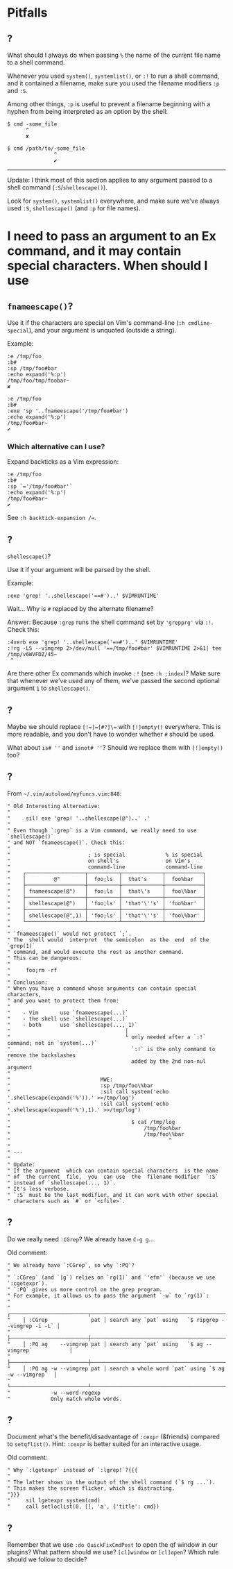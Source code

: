 # Pitfalls
## ?

What should I always do when passing `%` the name of the current file name to a shell command.

Whenever you  used `system()`, `systemlist()`, or  `:!` to run a  shell command,
and it contained a filename, make sure  you used the filename modifiers `:p` and
`:S`.

Among other things, `:p` is useful to prevent a filename beginning with a hyphen
from being interpreted as an option by the shell:

    $ cmd -some_file
          ^
          ✘

    $ cmd /path/to/-some_file
                   ^
                   ✔

---

Update: I think most of this section applies to any argument passed to a shell command (`:S`/`shellescape()`).

Look for `system()`, `systemlist()` everywhere,  and make sure we've always used
`:S`, `shellescape()` (and `:p` for file names).

##
# I need to pass an argument to an Ex command, and it may contain special characters.  When should I use
## `fnameescape()`?

Use it if the characters are special on Vim's command-line (`:h cmdline-special`),
and your argument is unquoted (outside a string).

Example:

    :e /tmp/foo
    :b#
    :sp /tmp/foo#bar
    :echo expand('%:p')
    /tmp/foo/tmp/foobar~
    ✘

    :e /tmp/foo
    :b#
    :exe 'sp '..fnameescape('/tmp/foo#bar')
    :echo expand('%:p')
    /tmp/foo#bar~
    ✔

### Which alternative can I use?

Expand backticks as a Vim expression:

    :e /tmp/foo
    :b#
    :sp `='/tmp/foo#bar'`
    :echo expand('%:p')
    /tmp/foo#bar~
    ✔

See `:h backtick-expansion /=`.

##
## ?

`shellescape()`?

Use it if your argument will be parsed by the shell.

Example:

    :exe 'grep! '..shellescape('==#')..' $VIMRUNTIME'

Wait...
Why is `#` replaced by the alternate filename?

Answer:
Because `:grep` runs the shell command set by `'grepprg'` via `:!`.
Check this:

    :4verb exe 'grep! '..shellescape('==#')..' $VIMRUNTIME'
    :!rg -LS --vimgrep 2>/dev/null '==/tmp/foo#bar' $VIMRUNTIME 2>&1| tee /tmp/v6WVFDZ/45~
     ^

Are there other Ex commands which invoke `:!` (see `:h :index`)?
Make sure that whenever we've used any of them, we've passed the second optional
argument `1` to `shellescape()`.

## ?

Maybe we should replace `[!=]=[#?]\=` with `[!]empty()` everywhere.
This is more readable, and you don't have to wonder whether `#` should be used.

What about `is# ''` and `isnot# ''`?
Should we replace them with `[!]empty()` too?

## ?

From `~/.vim/autoload/myfuncs.vim:848`:

    " Old Interesting Alternative:
    "
    "     sil! exe 'grep! '..shellescape(@")..' .'
    "
    " Even though `:grep` is a Vim command, we really need to use `shellescape()`
    " and NOT `fnameescape()`. Check this:
    "
    "                         ; is special             % is special
    "                         on shell's               on Vim's
    "                         command-line             command-line
    "    ┌───────────────────┬──────────┬─────────────┬────────────┐
    "    │         @"        │  foo;ls  │  that's     │  foo%bar   │
    "    ├───────────────────┼──────────┼─────────────┼────────────┤
    "    │ fnameescape(@")   │  foo;ls  │  that\'s    │  foo\%bar  │
    "    ├───────────────────┼──────────┼─────────────┼────────────┤
    "    │ shellescape(@")   │ 'foo;ls' │ 'that'\''s' │ 'foo%bar'  │
    "    ├───────────────────┼──────────┼─────────────┼────────────┤
    "    │ shellescape(@",1) │ 'foo;ls' │ 'that'\''s' │ 'foo\%bar' │
    "    └───────────────────┴──────────┴─────────────┴────────────┘
    "
    " `fnameescape()` would not protect `;`.
    " The  shell would  interpret  the semicolon  as the  end  of the  `grep(1)`
    " command, and would execute the rest as another command.
    " This can be dangerous:
    "
    "     foo;rm -rf
    "
    " Conclusion:
    " When you have a command whose arguments can contain special characters,
    " and you want to protect them from:
    "
    "    - Vim       use `fnameescape(...)`
    "    - the shell use `shellescape(...)`
    "    - both      use `shellescape(..., 1)`
    "                                     │
    "                                     └ only needed after a `:!` command; not in `system(...)`
    "                                       `:!` is the only command to remove the backslashes
    "                                       added by the 2nd non-nul argument
    "
    "                             MWE:
    "                             :sp /tmp/foo\%bar
    "                             :sil call system('echo '.shellescape(expand('%')).' >>/tmp/log')
    "                             :sil call system('echo '.shellescape(expand('%'),1).' >>/tmp/log')
    "
    "                                       $ cat /tmp/log
    "                                           /tmp/foo%bar
    "                                           /tmp/foo\%bar
    "                                                   ^
    "
    " ---
    "
    " Update:
    " If the argument  which can contain special characters  is the name
    " of  the current  file,  you  can use  the  filename modifier  `:S`
    " instead of `shellescape(..., 1)`.
    " It's less verbose.
    " `:S` must be the last modifier, and it can work with other special
    " characters such as `#` or `<cfile>`.

## ?

Do we really need `:CGrep`?
We already have `C-g g`...

Old comment:

    " We already have `:CGrep`, so why `:PQ`?
    "
    " `:CGrep` (and `|g`) relies on `rg(1)` and `'efm'` (because we use `:cgetexpr`).
    " `:PQ` gives us more control on the grep program.
    " For example, it allows us to pass the argument `-w` to `rg(1)`:
    "
    "    ┌─────────────────────────┬──────────────────────────────────────────────────────┐
    "    │ :CGrep              pat │ search any `pat` using   `$ ripgrep --vimgrep -i -L` │
    "    ├─────────────────────────┼──────────────────────────────────────────────────────┤
    "    │ :PQ ag    --vimgrep pat │ search any `pat` using   `$ ag --vimgrep`            │
    "    ├─────────────────────────┼──────────────────────────────────────────────────────┤
    "    │ :PQ ag -w --vimgrep pat │ search a whole word `pat` using `$ ag -w --vimgrep`  │
    "    └─────────────────────────┴──────────────────────────────────────────────────────┘
    "             -w --word-regexp
    "             Only match whole words.

## ?

Document what's the benefit/disadvantage of `:cexpr` (&friends) compared to `setqflist()`.
Hint: `:cexpr` is better suited for an interactive usage.

Old comment:

    " Why `:lgetexpr` instead of `:lgrep!`?{{{
    "
    " The latter shows us the output of the shell command (`$ rg ...`).
    " This makes the screen flicker, which is distracting.
    "}}}
    "     sil lgetexpr system(cmd)
    "     call setloclist(0, [], 'a', {'title': cmd})

## ?

Remember that we use `:do QuickFixCmdPost` to open the qf window in our plugins?
What pattern should we use? `[cl]window` or `[cl]open`?
Which rule should we follow to decide?

